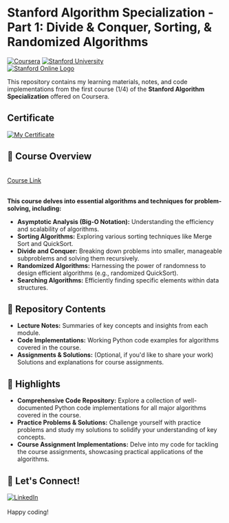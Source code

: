 # Stanford Algorithm Specialization - Part 1: Divide & Conquer, Sorting, & Randomized Algorithms 
[![Coursera](https://img.shields.io/badge/Coursera-%230056D2.svg?style=for-the-badge&logo=Coursera&logoColor=white)](https://www.coursera.org/specializations/machine-learning-introduction)
[![Stanford University](https://img.shields.io/badge/Stanford_University-red?style=for-the-badge&logo=Stanford_University&logoColor=white)](https://www.stanford.edu/)
<br>[![Stanford Online Logo](https://d3njjcbhbojbot.cloudfront.net/api/utilities/v1/imageproxy/https://coursera-university-assets.s3.amazonaws.com/21/9a0294e2bf773901afbfcb5ef47d97/Stanford_Coursera-200x48_RedText_BG.png?auto=format%2Ccompress&dpr=2&h=45)](https://online.stanford.edu/)

This repository contains my learning materials, notes, and code implementations from the first course (1/4) of the **Stanford Algorithm Specialization** offered on Coursera. 
## Certificate
[![My Certificate](https://github.com/quang2719/Stanford-Algorithm-Specialization---Part-1/blob/main/Course%201/Certificate/certificate_img.png?raw=true)](https://github.com/quang2719/Stanford-Algorithm-Specialization---Part-1/blob/main/Course%201/Certificate/certificate_img.png?raw=true)
## 🎯 Course Overview
<br>[Course Link](https://www.coursera.org/specializations/algorithms?)

<br> **This course delves into essential algorithms and techniques for problem-solving, including:**
* **Asymptotic Analysis (Big-O Notation):** Understanding the efficiency and scalability of algorithms.
* **Sorting Algorithms:** Exploring various sorting techniques like Merge Sort and QuickSort.
* **Divide and Conquer:**  Breaking down problems into smaller, manageable subproblems and solving them recursively.
* **Randomized Algorithms:**  Harnessing the power of randomness to design efficient algorithms (e.g., randomized QuickSort).
* **Searching Algorithms:**  Efficiently finding specific elements within data structures.

## 📂 Repository Contents

* **Lecture Notes:** Summaries of key concepts and insights from each module.
* **Code Implementations:**  Working Python code examples for algorithms covered in the course. 
* **Assignments & Solutions:** (Optional, if you'd like to share your work) Solutions and explanations for course assignments.

## 🚀 Highlights

* **Comprehensive Code Repository:**  Explore a collection of well-documented Python code implementations for all major algorithms covered in the course.
* **Practice Problems & Solutions:**  Challenge yourself with practice problems and study my solutions to solidify your understanding of key concepts. 
* **Course Assignment Implementations:** Delve into my code for tackling the course assignments, showcasing practical applications of the algorithms.

## 🤔 Let's Connect!
[![LinkedIn](https://img.shields.io/badge/LinkedIn-0077B5?style=for-the-badge&logo=linkedin&logoColor=white)](https://www.linkedin.com/in/quang-nguyen-2003-ptit/)
<br><br>
Happy coding!

